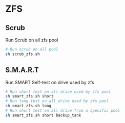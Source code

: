 # ZFS

## Scrub

Run Scrub on all zfs pool

```bash
# Run scrub on all pool
sh scrub_zfs.sh
```

## S.M.A.R.T

Run SMART Self-test on drive used by zfs

```bash
# Run short test on all drive used by zfs pool
sh smart_zfs.sh short
# Run long test on all drive used by zfs pool
sh smart_zfs.sh long
# Run short test on all drive from a specific pool
sh smart_zfs.sh short backup_tank
```

